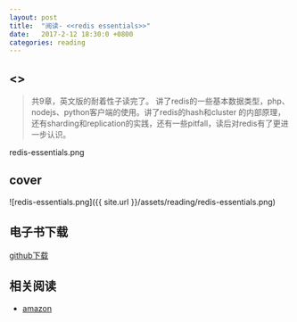 ```yaml
---
layout: post
title:  "阅读- <<redis essentials>>"
date:   2017-2-12 18:30:0 +0800
categories: reading
---
```


## <<redis essentials>>  
> 共9章，英文版的耐着性子读完了。
讲了redis的一些基本数据类型，php、nodejs、python客户端的使用。讲了redis的hash和cluster
的内部原理，还有sharding和replication的实践，还有一些pitfall，读后对redis有了更进一步认识。  


redis-essentials.png

## cover
![redis-essentials.png]({{ site.url }}/assets/reading/redis-essentials.png)  

## 电子书下载
[github下载](https://github.com/robertzhai/ebooks/blob/master/BigData/Redis%20Essentials.pdf)


## 相关阅读
* [amazon](https://www.amazon.com/Redis-Essentials-Maxwell-Dayvson-Silva/dp/1784392456/ref=tmm_pap_swatch_0?_encoding=UTF8&qid=&sr=)
